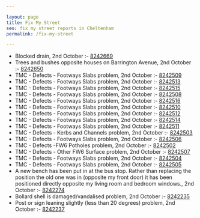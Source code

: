 ```yaml
---

layout: page
title: Fix My Street
seo: fix my street reports in Cheltenham
permalink: /fix-my-street

---
```


<!-- fix_marker starts -->

- Blocked drain, 2nd October :- [8242669](https://www.fixmystreet.com/report/8242669)
- Trees and bushes opposite houses on Barrington Avenue, 2nd October :- [8242650](https://www.fixmystreet.com/report/8242650)
- TMC - Defects - Footways Slabs problem, 2nd October :- [8242509](https://www.fixmystreet.com/report/8242509)
- TMC - Defects - Footways Slabs problem, 2nd October :- [8242513](https://www.fixmystreet.com/report/8242513)
- TMC - Defects - Footways Slabs problem, 2nd October :- [8242515](https://www.fixmystreet.com/report/8242515)
- TMC - Defects - Footways Slabs problem, 2nd October :- [8242508](https://www.fixmystreet.com/report/8242508)
- TMC - Defects - Footways Slabs problem, 2nd October :- [8242516](https://www.fixmystreet.com/report/8242516)
- TMC - Defects - Footways Slabs problem, 2nd October :- [8242510](https://www.fixmystreet.com/report/8242510)
- TMC - Defects - Footways Slabs problem, 2nd October :- [8242512](https://www.fixmystreet.com/report/8242512)
- TMC - Defects - Footways Slabs problem, 2nd October :- [8242514](https://www.fixmystreet.com/report/8242514)
- TMC - Defects - Footways Slabs problem, 2nd October :- [8242511](https://www.fixmystreet.com/report/8242511)
- TMC - Defects - Kerbs and Channels problem, 2nd October :- [8242503](https://www.fixmystreet.com/report/8242503)
- TMC - Defects - Footways Slabs problem, 2nd October :- [8242506](https://www.fixmystreet.com/report/8242506)
- TMC - Defects -FW6 Potholes problem, 2nd October :- [8242502](https://www.fixmystreet.com/report/8242502)
- TMC - Defects - Other FW6  Surface problem, 2nd October :- [8242507](https://www.fixmystreet.com/report/8242507)
- TMC - Defects - Footways Slabs problem, 2nd October :- [8242504](https://www.fixmystreet.com/report/8242504)
- TMC - Defects - Footways Slabs problem, 2nd October :- [8242505](https://www.fixmystreet.com/report/8242505)
- A new bench has been put in at the bus stop. Rather than replacing the position the old one was in (opposite my front door) it has been positioned directly opposite my living room and bedroom windows., 2nd October :- [8242274](https://www.fixmystreet.com/report/8242274)
- Bollard shell is damaged/vandalised problem, 2nd October :- [8242235](https://www.fixmystreet.com/report/8242235)
- Post or sign leaning slightly (less than 20 degrees) problem, 2nd October :- [8242237](https://www.fixmystreet.com/report/8242237)

<!-- fix_marker ends -->